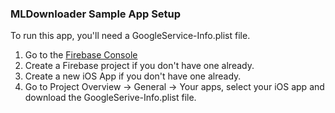 ### MLDownloader Sample App Setup

To run this app, you'll need a GoogleService-Info.plist file.

1. Go to the [Firebase Console](https://console.firebase.google.com/)
2. Create a Firebase project if you don't have one already.
3. Create a new iOS App if you don't have one already.
4. Go to Project Overview -> General -> Your apps, select your iOS app and download the GoogleSerive-Info.plist file.
